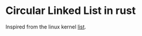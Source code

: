 # Circular Linked List in rust
Inspired from the linux kernel [list](https://github.com/torvalds/linux/blob/master/include/linux/list.h).
